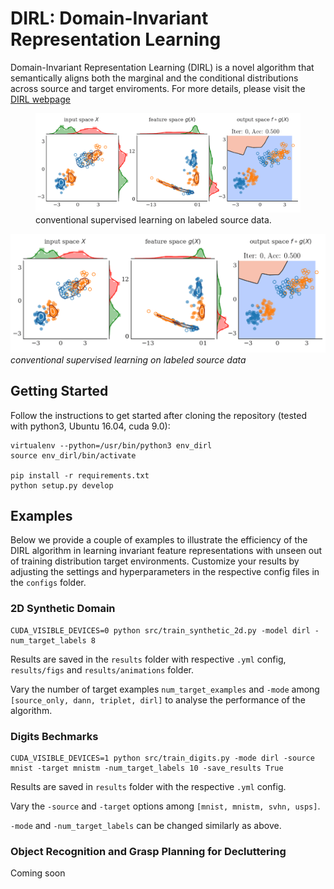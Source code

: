 # DIRL: Domain-Invariant Representation Learning

Domain-Invariant Representation Learning (DIRL) is a novel algorithm that semantically aligns both the marginal and the conditional distributions across source and target enviroments. For more details, please visit the [DIRL webpage](https://www.sites.google.com/view/dirl)


<figure>
  <img src="docs/source_only.gif" alt="Source Only"/>
  <figcaption>conventional supervised learning on labeled source data.</figcaption>
</figure>


![source_only](./docs/source_only.gif)
*conventional supervised learning on labeled source data*

## Getting Started
Follow the instructions to get started after cloning the repository (tested with python3, Ubuntu 16.04, cuda 9.0):

```
virtualenv --python=/usr/bin/python3 env_dirl
source env_dirl/bin/activate

pip install -r requirements.txt
python setup.py develop
```

## Examples

Below we provide a couple of examples to illustrate the efficiency of the DIRL algorithm in learning invariant feature representations with unseen out of training distribution target environments. Customize your results by adjusting the settings and hyperparameters in the respective config files in the `configs` folder.
 
### 2D Synthetic Domain

```
CUDA_VISIBLE_DEVICES=0 python src/train_synthetic_2d.py -model dirl -num_target_labels 8 
```

Results are saved in the `results` folder with respective `.yml` config, `results/figs` and `results/animations` folder.

Vary the number of target examples `num_target_examples` and `-mode` among `[source_only, dann, triplet, dirl]`  to analyse  the performance of the algorithm.

### Digits Bechmarks 

```
CUDA_VISIBLE_DEVICES=1 python src/train_digits.py -mode dirl -source mnist -target mnistm -num_target_labels 10 -save_results True
```
Results are saved in `results` folder with the respective `.yml` config.

Vary the `-source` and `-target` options among `[mnist, mnistm, svhn, usps]`. 

`-mode` and `-num_target_labels` can be changed similarly as above.

### Object Recognition and Grasp Planning for Decluttering

Coming soon
